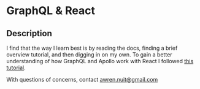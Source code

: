# GraphQL & React

## Description
I find that the way I learn best is by reading the docs, finding a brief overview tutorial, and then digging in on my own. To gain a better understanding of how GraphQL and Apollo work with React I followed [this tutorial](https://www.sitepoint.com/how-to-build-a-web-app-with-graphql-and-react/).

With questions of concerns, contact awren.nuit@gmail.com 